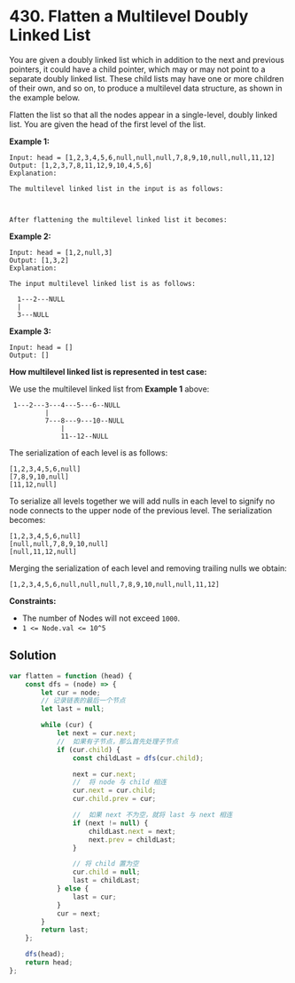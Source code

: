 # 430. Flatten a Multilevel Doubly Linked List

You are given a doubly linked list which in addition to the next and previous pointers, it could have a child pointer, which may or may not point to a separate doubly linked list. These child lists may have one or more children of their own, and so on, to produce a multilevel data structure, as shown in the example below.

Flatten the list so that all the nodes appear in a single-level, doubly linked list. You are given the head of the first level of the list.

**Example 1:**

```
Input: head = [1,2,3,4,5,6,null,null,null,7,8,9,10,null,null,11,12]
Output: [1,2,3,7,8,11,12,9,10,4,5,6]
Explanation:

The multilevel linked list in the input is as follows:



After flattening the multilevel linked list it becomes:
```

**Example 2:**

```
Input: head = [1,2,null,3]
Output: [1,3,2]
Explanation:

The input multilevel linked list is as follows:

  1---2---NULL
  |
  3---NULL
```

**Example 3:**

```
Input: head = []
Output: []
```

**How multilevel linked list is represented in test case:**

We use the multilevel linked list from **Example 1** above:

```
 1---2---3---4---5---6--NULL
         |
         7---8---9---10--NULL
             |
             11--12--NULL
```

The serialization of each level is as follows:

```
[1,2,3,4,5,6,null]
[7,8,9,10,null]
[11,12,null]
```

To serialize all levels together we will add nulls in each level to signify no node connects to the upper node of the previous level. The serialization becomes:

```
[1,2,3,4,5,6,null]
[null,null,7,8,9,10,null]
[null,11,12,null]
```

Merging the serialization of each level and removing trailing nulls we obtain:

```
[1,2,3,4,5,6,null,null,null,7,8,9,10,null,null,11,12]
```

**Constraints:**

-   The number of Nodes will not exceed `1000`.
-   `1 <= Node.val <= 10^5`

## Solution

```javascript
var flatten = function (head) {
    const dfs = (node) => {
        let cur = node;
        // 记录链表的最后一个节点
        let last = null;

        while (cur) {
            let next = cur.next;
            //  如果有子节点，那么首先处理子节点
            if (cur.child) {
                const childLast = dfs(cur.child);

                next = cur.next;
                //  将 node 与 child 相连
                cur.next = cur.child;
                cur.child.prev = cur;

                //  如果 next 不为空，就将 last 与 next 相连
                if (next != null) {
                    childLast.next = next;
                    next.prev = childLast;
                }

                // 将 child 置为空
                cur.child = null;
                last = childLast;
            } else {
                last = cur;
            }
            cur = next;
        }
        return last;
    };

    dfs(head);
    return head;
};
```
